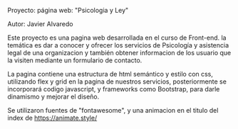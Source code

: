 Proyecto: página web: "Psicologia y Ley"

Autor: Javier Alvaredo

Este proyecto es una pagina web desarrollada en el curso de Front-end.
la temática es dar a conocer y ofrecer los servicios de Psicología y asistencia legal de una organizacion y también obtener informacion de los usuario que la visiten mediante un formulario de contacto.

La pagina contiene una estructura de html semántico y estilo con css, utilizando flex y grid en la pagina de nuestros servicios, posteriormente se incorporará codigo javascript, y frameworks como Bootstrap, para darle dinamismo y mejorar el diseño.   

Se utilizaron fuentes de "fontawesome", y una animacion en el titulo del index de https://animate.style/


